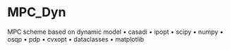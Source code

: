 # MPC_Dyn
MPC scheme based on dynamic model
• casadi 
• ipopt 
• scipy
• numpy 
• osqp
• pdp
• cvxopt
• dataclasses 
• matplotlib
